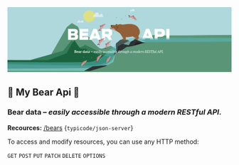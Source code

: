 !['Bear API'](https://github.com/janne-nylund/bear-api/blob/main/public/bear_api.png?raw=true)
## 🐻 My Bear Api 🐻
### __Bear data –__ *easily accessible through a modern RESTful API.* 

__Recources:__ [/bears](https://bear-api.herokuapp.com/bears) {`typicode/json-server`}

To access and modify resources, you can use any HTTP method:

`GET` `POST` `PUT` `PATCH` `DELETE` `OPTIONS`
